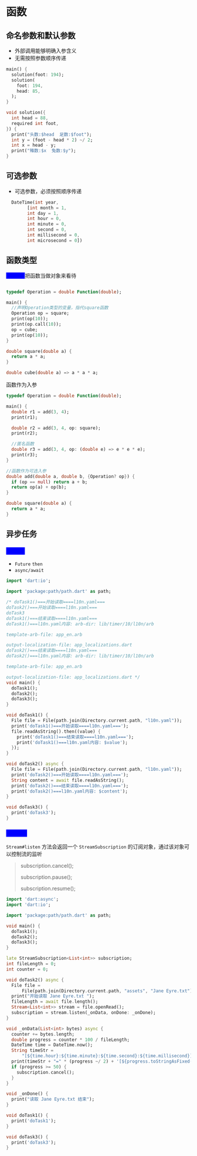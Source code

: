 # 函数

## 命名参数和默认参数

* 外部调用能够明确入参含义
* 无需按照参数顺序传递

```dart
main() {
  solution(foot: 194);
  solution(
    foot: 194,
    head: 85,
  );
}

void solution({
  int head = 88,
  required int foot,
}) {
  print("头数:$head  足数:$foot");
  int y = (foot - head * 2) ~/ 2;
  int x = head - y;
  print("雉数:$x  兔数:$y");
}
```



## 可选参数

* 可选参数，必须按照顺序传递

```dart
  DateTime(int year,
        [int month = 1,
        int day = 1,
        int hour = 0,
        int minute = 0,
        int second = 0,
        int millisecond = 0,
        int microsecond = 0])
```



## 函数类型

<mark style="color:blue;background-color:blue;">typedef</mark>把函数当做对象来看待

```dart

typedef Operation = double Function(double);

main() {
  //声明Operation类型的变量，指代square函数
  Operation op = square;
  print(op(10));
  print(op.call(10));
  op = cube;
  print(op(10));
}

double square(double a) {
  return a * a;
}

double cube(double a) => a * a * a;

```

函数作为入参

```dart
typedef Operation = double Function(double);

main() {
  double r1 = add(3, 4);
  print(r1);

  double r2 = add(3, 4, op: square);
  print(r2);

  //匿名函数
  double r3 = add(3, 4, op: (double e) => e * e * e);
  print(r3);
}

//函数作为可选入参
double add(double a, double b, {Operation? op}) {
  if (op == null) return a + b;
  return op(a) + op(b);
}

double square(double a) {
  return a * a;
}


```

## 异步任务

### <mark style="color:blue;background-color:blue;">Feture</mark>&#x20;

* `Future` `then`&#x20;
* `async/await`&#x20;

```dart
import 'dart:io';

import 'package:path/path.dart' as path;

/* doTask1()===开始读取====l10n.yaml===
doTask2()===开始读取====l10n.yaml===
doTask3
doTask1()===结束读取====l10n.yaml===
doTask1()===l10n.yaml内容: arb-dir: lib/timer/10/l10n/arb

template-arb-file: app_en.arb

output-localization-file: app_localizations.dart
doTask2()===结束读取====l10n.yaml===
doTask2()===l10n.yaml内容: arb-dir: lib/timer/10/l10n/arb

template-arb-file: app_en.arb

output-localization-file: app_localizations.dart */
void main() {
  doTask1();
  doTask2();
  doTask3();
}

void doTask1() {
  File file = File(path.join(Directory.current.path, "l10n.yaml"));
  print('doTask1()===开始读取====l10n.yaml===');
  file.readAsString().then((value) {
    print('doTask1()===结束读取====l10n.yaml===');
    print('doTask1()===l10n.yaml内容: $value');
  });
}

void doTask2() async {
  File file = File(path.join(Directory.current.path, "l10n.yaml"));
  print('doTask2()===开始读取====l10n.yaml===');
  String content = await file.readAsString();
  print('doTask2()===结束读取====l10n.yaml===');
  print('doTask2()===l10n.yaml内容: $content');
}

void doTask3() {
  print('doTask3');
}

```

### <mark style="color:blue;background-color:blue;">Stream</mark>&#x20;

`Stream#listen` 方法会返回一个 `StreamSubscription` 的订阅对象，通过该对象可以控制流的监听

> subscription.cancel();
>
> subscription.pause();&#x20;
>
> subscription.resume();

```dart
import 'dart:async';
import 'dart:io';

import 'package:path/path.dart' as path;

void main() {
  doTask1();
  doTask2();
  doTask3();
}

late StreamSubscription<List<int>> subscription;
int fileLength = 0;
int counter = 0;

void doTask2() async {
  File file =
      File(path.join(Directory.current.path, "assets", "Jane Eyre.txt"));
  print("开始读取 Jane Eyre.txt ");
  fileLength = await file.length();
  Stream<List<int>> stream = file.openRead();
  subscription = stream.listen(_onData, onDone: _onDone);
}

void _onData(List<int> bytes) async {
  counter += bytes.length;
  double progress = counter * 100 / fileLength;
  DateTime time = DateTime.now();
  String timeStr =
      "[${time.hour}:${time.minute}:${time.second}:${time.millisecond}]";
  print(timeStr + "=" * (progress ~/ 2) + '[${progress.toStringAsFixed(2)}%]');
  if (progress >= 50) {
    subscription.cancel();
  }
}

void _onDone() {
  print("读取 Jane Eyre.txt 结束");
}

void doTask1() {
  print('doTask1');
}

void doTask3() {
  print('doTask3');
}
```
